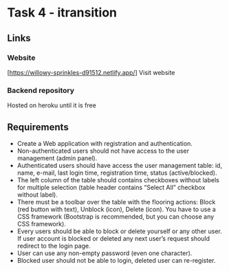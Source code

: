 # Task 4 - itransition

## Links

### Website

[https://willowy-sprinkles-d91512.netlify.app/] Visit website

### Backend repository

Hosted on heroku until it is free

## Requirements

- Create a Web application with registration and authentication.
- Non-authenticated users should not have access to the user management (admin panel).
- Authenticated users should have access the user management table: id, name, e-mail, last login time, registration time, status (active/blocked).
- The left column of the table should contains checkboxes without labels for multiple selection (table header contains “Select All” checkbox without label).
- There must be a toolbar over the table with the flooring actions: Block (red button with text), Unblock (icon), Delete (icon). You have to use a CSS framework (Bootstrap is recommended, but you can choose any CSS framework).
- Every users should be able to block or delete yourself or any other user. If user account is blocked or deleted any next user’s request should redirect to the login page.
- User can use any non-empty password (even one character).
- Blocked user should not be able to login, deleted user can re-register.

